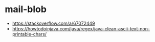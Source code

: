 # mail-blob

- https://stackoverflow.com/a/67072449
- https://howtodoinjava.com/java/regex/java-clean-ascii-text-non-printable-chars/
